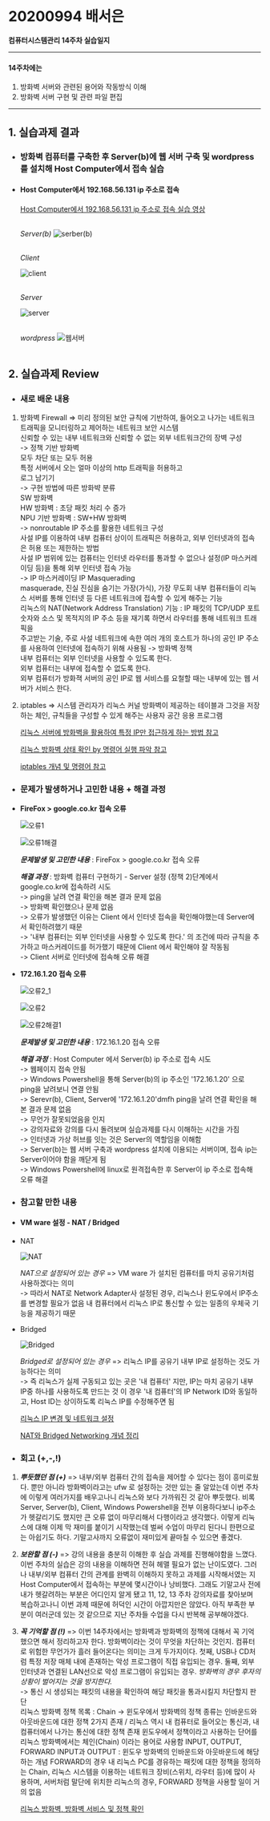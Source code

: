 # 20200994 배서은
**컴퓨터시스템관리 14주차 실습일지**

---
#### 14주차에는 
1. 방화벽 서버와 관련된 용어와 작동방식 이해
2. 방화벽 서버 구현 및 관련 파일 편집
---

## 1. 실습과제 결과

* ### **방화벽 컴퓨터를 구축한 후 Server(b)에 웹 서버 구축 및 wordpress를 설치해 Host Computer에서 접속 실습**
  
* #### **Host Computer에서 192.168.56.131 ip 주소로 접속** <br>

    [Host Computer에서 192.168.56.131 ip 주소로 접속 실습 영상](https://baedevelog.tistory.com/12)
    <br><br>

     *Server(b)*
     ![serber(b)](https://user-images.githubusercontent.com/77660379/120380549-465f7280-c35c-11eb-9198-cc021e5ca84e.JPG)

    <br>*Client*

     ![client](https://user-images.githubusercontent.com/77660379/120380563-49f2f980-c35c-11eb-909d-7d27da10186a.JPG)

     <br>*Server*

     ![server](https://user-images.githubusercontent.com/77660379/120380570-4bbcbd00-c35c-11eb-88b9-d7b390237696.JPG)

     <br>*wordpress*
     ![웹서버](https://user-images.githubusercontent.com/77660379/120380575-4d868080-c35c-11eb-9e4f-4507dbad418d.JPG)
    <br><br>

## 2. 실습과제 Review

* ### **새로 배운 내용**

1. 방화벽 Firewall
    => 미리 정의된 보안 규칙에 기반하여, 들어오고 나가는 네트워크 트래픽을 모니터링하고 제어하는 네트워크 보안 시스템<br>
       신뢰할 수 있는 내부 네트워크와 신뢰할 수 없는 외부 네트워크간의 장벽 구성<br>
       -> 정책 기반 방화벽<br>
            모두 차단 또는 모두 허용<br>
            특정 서버에서 오는 얼마 이상의 http 트래픽을 허용하고 <br>로그 남기기<br>
       -> 구현 방법에 따른 방화뱍 분류<br>
            SW 방화벽<br>
            HW 방화벽 : 초당 패킷 처리 수 증가<br>
            NPU 기반 방화벽 : SW+HW 방화벽<br>
       -> nonroutable IP 주소를 활용한 네트워크 구성<br>
            사설 IP를 이용하여 내부 컴퓨터 상이이 트래픽은 허용하고, 외부 인터넷과의 접속은 허용 또는 제한하는 방법<br>
            사설 IP 범위에 있는 컴퓨터는 인터넷 라우터를 통과할 수 없으나 설정(IP 마스커레이딩 등)을 통해 외부 인터넷 접속 가능<br>
       -> IP 마스커레이딩 IP Masquerading<br>
            masquerade, 진실 진심을 숨기는 가장(가식), 가장 무도회
            내부 컴퓨터들이 리눅스 서버를 통해 인터넷 등 다른 네트워크에 접속할 수 있게 해주는 기능<br>
            리눅스의 NAT(Network Address Translation) 기능 : IP 패킷의 TCP/UDP 포트 숫자와 소스 및 목적지의 IP 주소 등을 재기록 하면서 라우터를 통해 네트워크 트래픽을 <br>주고받는 기술, 주로 사설 네트워크에 속한 여러 개의 호스트가 하나의 공인 IP 주소를 사용하여 인터넷에 접속하기 위해 사용됨
       -> 방화벽 정책<br>
            내부 컴퓨터는 외부 인터넷을 사용할 수 있도록 한다.<br>
            외부 컴퓨터는 내부에 접속할 수 없도록 한다.<br>
            외부 컴퓨터가 방화젹 서버의 공인 IP로 웹 서비스를 요철할 때는 내부에 있는 웹 서버가 서비스 한다.<br>

2. iptables
    => 시스템 관리자가 리눅스 커널 방화벽이 제공하는 테이블과 그것을 저장하는 체인, 규칙들을 구성할 수 있게 해주는 사용자 공간 응용 프로그램

    [리눅스 서버에 방화벽을 활용하여 특정 IP만 접근하게 하는 방법 참고](https://uxgjs.tistory.com/162)

    [리눅스 방화벽 상태 확인 by 명령어 실행 파악 참고](https://jootc.com/p/201808031482)

    [iptables 개념 및 명령어 참고](https://linuxstory1.tistory.com/entry/iptables-%EA%B8%B0%EB%B3%B8-%EB%AA%85%EB%A0%B9%EC%96%B4-%EB%B0%8F-%EC%98%B5%EC%85%98-%EB%AA%85%EB%A0%B9%EC%96%B4)

* ### **문제가 발생하거나 고민한 내용 + 해결 과정**

- **FireFox > google.co.kr 접속 오류**

    ![오류1](https://user-images.githubusercontent.com/77660379/120382641-d7cfe400-c35e-11eb-87b7-cf3f66ba8465.JPG)

    ![오류1해결](https://user-images.githubusercontent.com/77660379/120382645-db636b00-c35e-11eb-882d-ad8056738524.JPG)

    ***문제발생 및 고민한 내용*** : FireFox > google.co.kr 접속 오류

    ***해결 과정*** : 방화벽 컴퓨터 구현하기 - Server 설정 (정책 2)단계에서 google.co.kr에 접속하려 시도<br>
             -> ping을 날려 연결 확인을 해본 결과 문제 없음<br>
             -> 방화벽 확인했으나 문제 없음<br>
             -> 오류가 발생했던 이유는 Client 에서 인터넷 접속을 확인해야했는데 Server에서 확인하려했기 때문<br>
             -> '내부 컴퓨터는 외부 인터넷을 사용할 수 있도록 한다.' 의 조건에 따라 규칙을 추가하고 마스커레이드를 허가했기 때문에 Client 에서 확인해야 잘 작동됨<br>
             -> Client 서버로 인터넷에 접속해 오류 해결

- **172.16.1.20 접속 오류**

    ![오류2_1](https://user-images.githubusercontent.com/77660379/120384904-b7edef80-c361-11eb-80a6-327edb5da21b.JPG)

    ![오류2](https://user-images.githubusercontent.com/77660379/120384898-b6242c00-c361-11eb-92f8-604ea2b7bf54.JPG)

    ![오류2해결1](https://user-images.githubusercontent.com/77660379/120384907-b7edef80-c361-11eb-9c8c-9857cdd051f8.JPG)

    ***문제발생 및 고민한 내용*** : 172.16.1.20 접속 오류

    ***해결 과정*** : Host Computer 에서 Server(b) ip 주소로 접속 시도<br>
             -> 웹페이지 접속 안됨<br>
             -> Windows Powershell을 통해 Server(b)의 ip 주소인 '172.16.1.20' 으로 ping을 날려보니 연결 안됨<br>
             -> Serevr(b), Client, Server에 '172.16.1.20'dmfh ping을 날려 연결 확인을 해본 결과 문제 없음<br>
             -> 무언가 잘못되었음을 인지<br>
             -> 강의자료와 강의를 다시 돌려보며 실습과제를 다시 이해하는 시간을 가짐<br>
             -> 인터넷과 가상 허브를 잇는 것은 Server의 역할임을 이해함<br>
             -> Server(b)는 웹 서버 구축과 wordpress 설치에 이용되는 서버이며, 접속 ip는 Server이어야 함을 깨닫게 됨<br>
             -> Windows Powershell에 linux로 원격접속한 후 Server이 ip 주소로 접속해 오류 해결

* ### **참고할 만한 내용**

 * #### **VM ware 설정 - NAT / Bridged** <br>

  * NAT
   
    ![NAT](https://user-images.githubusercontent.com/77660379/120384002-917b8480-c360-11eb-81e0-197a754836c7.JPG)

    *NAT으로 설정되어 있는 경우*
    => VM ware 가 설치된 컴퓨터를 마치 공유기처럼 사용하겠다는 의미<br>
      -> 따라서 NAT로 Network Adapter사 설정된 경우, 리눅스나 윈도우에서 IP주소를 변경할 필요가 없음
         내 컴퓨터에서 리눅스 IP로 통신할 수 있는 일종의 우체국 기능을 제공하기 때문 <br>

  * Bridged
   
    ![Bridged](https://user-images.githubusercontent.com/77660379/120384010-94767500-c360-11eb-9454-f1f20dbb869e.JPG)

    *Bridged로 설정되어 있는 경우*
    => 리눅스 IP를 공유기 내부 IP로 설정하는 것도 가능하다는 의미<br>
      -> 즉 리눅스가 실제 구동되고 있는 곳은 '내 컴퓨터' 지만, IP는 마치 공유기 내부 IP중 하나를 사용하도록 만드는 것
         이 경우 '내 컴퓨터'의 IP Network ID와 동일하고, Host ID는 상이하도록 리눅스 IP를 수정해주면 됨

    [리눅스 IP 변경 및 네트워크 설정](https://whitewing4139.tistory.com/95)

    [NAT와 Bridged Networking 개념 정리](https://itmore.tistory.com/entry/NAT-%EC%99%80-Bridged-Networking-%EA%B0%9C%EB%85%90-%EC%A0%95%EB%A6%AC)

* ### **회고 (+,-,!)**

1. ***뿌듯했던 점 (+)***
    => 내부/외부 컴퓨터 간의 접속을 제어할 수 있다는 점이 흥미로웠다. 뿐만 아니라 방화벽이라고는 ufw 로 설정하는 것만 있는 줄 알았는데 이번 주차에 이렇게 여러가지를 배우고나니 리눅스와 보다 가까워진 것 같아 뿌듯했다. 비록 Server, Server(b), Client, Windows Powershell을 전부 이용하다보니 ip주소가 헷갈리기도 했지만 큰 오류 없이 마무리해서 다행이라고 생각했다. 이렇게 리눅스에 대해 이제 막 재미를 붙이기 시작했는데 벌써 수업이 마무리 된다니 한편으로는 아쉽기도 하다. 기말고사까지 오류없이 재미있게 끝마칠 수 있으면 좋겠다.<br>
       
2. ***보완할 점 (-)***
    => 강의 내용을 충분히 이해한 후 실습 과제를 진행해야함을 느꼈다. 이번 주차의 실습은 강의 내용을 이해하면 전혀 헤맬 필요가 없는 난이도였다. 그러나 내부/외부 컴퓨터 간의 관계를 완벽히 이해하지 못하고 과제를 시작해서였는 지 Host Computer에서 접속하는 부분에 몇시간이나 낭비했다. 그래도 기말고사 전에 내가 헷갈려하는 부분은 어디인지 알게 됐고 11, 12, 13 주차 강의자료를 찾아보며 복습하고나니 이번 과제 때문에 허덕인 시간이 아깝지만은 않았다. 아직 부족한 부분이 여러군데 있는 것 같으므로 지난 주차들 수업을 다시 반복해 공부해야겠다.<br>
 
3. ***꼭 기억할 점 (!)*** 
    => 이번 14주차에서는 방화벽과 방화벽의 정책에 대해서 꼭 기억했으면 해서 정리하고자 한다. 방화벽이라는 것이 무엇을 차단하는 것인지. 컴퓨터로 위험한 무언가가 흘러 들어온다는 의미는 크게 두가지이다. 첫째, USB나 CD처럼 특정 저장 매체 내에 존재하는 악성 프로그램이 직접 유입되는 경우. 둘째, 외부 인터넷과 연결된 LAN선으로 악성 프로그램이 유입되는 경우. *방화벽의 경우 후자의 상황이 벌어지는 것을 방지한다.*<br>
        -> 통신 시 생성되는 패킷의 내용을 확인하여 해당 패킷을 통과시킬지 차단할지 판단<br>
    리눅스 방화벽 정책 목록 : Chain
        -> 윈도우에서 방화벽의 정책 종류는 인바운드와 아웃바운드에 대한 정책 2가지 존재 / 리눅스 역시 내 컴퓨터로 들어오는 통신과, 내 컴퓨터에서 나가는 통신에 대한 정책 존재
          윈도우에서 정책이라고 사용하는 단어를 리눅스 방화벽에서는 체인(Chain) 이라는 용어로 사용함
          INPUT, OUTPUT, FORWARD
          INPUT과 OUTPUT : 윈도우 방화벽의 인바운드와 아웃바운드에 해당하는 개념
          FORWARD의 경우 내 리눅스 PC를 경유하는 패킷에 대한 정책을 정의하는 Chain, 리눅스 시스템을 이용하는 네트워크 장비(스위치, 라우터 등)에 많이 사용하며, 서버처럼 말단에 위치한 리눅스의 경우, FORWARD 정책을 사용할 일이 거의 없음 


    [리눅스 방화벽, 방화벽 서비스 및 정책 확인](https://whitewing4139.tistory.com/124)
